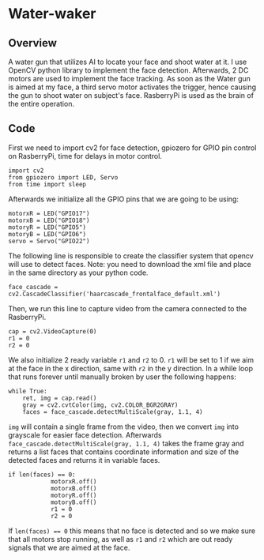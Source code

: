 # Water-waker
## Overview
A water gun that utilizes AI to locate your face and shoot water at it. I use OpenCV python library to implement the face detection. Afterwards, 2 DC motors are used to implement the face tracking. As soon as the Water gun is aimed at my face, a third servo motor activates the trigger, hence causing the gun to shoot water on subject's face. RasberryPi is used as the brain of the entire operation.
## Code
First we need to import cv2 for face detection, gpiozero for GPIO pin control on RasberryPi, time for delays in motor control.
```
import cv2
from gpiozero import LED, Servo
from time import sleep
```
Afterwards we initialize all the GPIO pins that we are going to be using:
```
motorxR = LED("GPIO17")
motorxB = LED("GPIO18")
motoryR = LED("GPIO5")
motoryB = LED("GPIO6")
servo = Servo("GPIO22")
```
The following line is responsible to create the classifier system that opencv will use to detect faces. Note: you need to download the xml file and place in the same directory as your python code.
 ```
 face_cascade = cv2.CascadeClassifier('haarcascade_frontalface_default.xml')
 ```
 Then, we run this line to capture video from the camera connected to the RasberryPi.
 ```
 cap = cv2.VideoCapture(0)
 r1 = 0
 r2 = 0
 ```
 We also initialize 2 ready variable `r1` and `r2` to 0. `r1` will be set to 1 if we aim at the face in the x direction, same with `r2` in the y direction.
 In a while loop that runs forever until manually broken by user the following happens:
```
while True:
    ret, img = cap.read()
    gray = cv2.cvtColor(img, cv2.COLOR_BGR2GRAY)
    faces = face_cascade.detectMultiScale(gray, 1.1, 4)
```
`img` will contain a single frame from the video, then we convert `img` into grayscale for easier face detection. Afterwards `face_cascade.detectMultiScale(gray, 1.1, 4)` takes the frame gray and returns a list faces that contains coordinate information and size of the detected faces and returns it in variable faces.

```
if len(faces) == 0:
            motorxR.off()
            motorxB.off()
            motoryR.off()
            motoryB.off()
            r1 = 0
            r2 = 0
 ```
 If `len(faces) == 0` this means that no face is detected and so we make sure that all motors stop running, as well as `r1` and `r2` which are out ready signals that we are aimed at the face.
 
 
